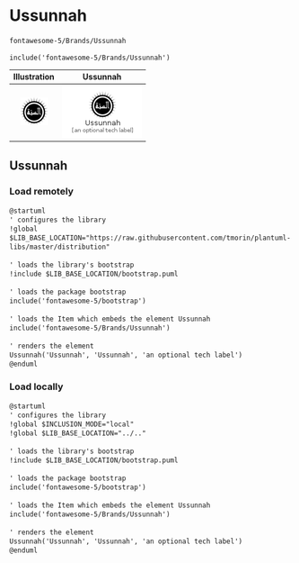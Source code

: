 # Ussunnah


```text
fontawesome-5/Brands/Ussunnah
```

```text
include('fontawesome-5/Brands/Ussunnah')
```



| Illustration | Ussunnah |
| :---: | :---: |
| ![illustration for Illustration](../../fontawesome-5/Brands/Ussunnah.png) | ![illustration for Ussunnah](../../fontawesome-5/Brands/Ussunnah.Local.png) |




## Ussunnah

### Load remotely
```plantuml
@startuml
' configures the library
!global $LIB_BASE_LOCATION="https://raw.githubusercontent.com/tmorin/plantuml-libs/master/distribution"

' loads the library's bootstrap
!include $LIB_BASE_LOCATION/bootstrap.puml

' loads the package bootstrap
include('fontawesome-5/bootstrap')

' loads the Item which embeds the element Ussunnah
include('fontawesome-5/Brands/Ussunnah')

' renders the element
Ussunnah('Ussunnah', 'Ussunnah', 'an optional tech label')
@enduml
```

### Load locally
```plantuml
@startuml
' configures the library
!global $INCLUSION_MODE="local"
!global $LIB_BASE_LOCATION="../.."

' loads the library's bootstrap
!include $LIB_BASE_LOCATION/bootstrap.puml

' loads the package bootstrap
include('fontawesome-5/bootstrap')

' loads the Item which embeds the element Ussunnah
include('fontawesome-5/Brands/Ussunnah')

' renders the element
Ussunnah('Ussunnah', 'Ussunnah', 'an optional tech label')
@enduml
```

